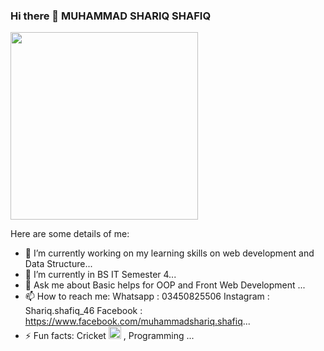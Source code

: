 ### Hi there 👋 MUHAMMAD SHARIQ SHAFIQ


<div  margin-right="70%">
<img src="https://media2.giphy.com/media/26tn33aiTi1jkl6H6/giphy.gif" widht="300px" height="300px">
</div>

Here are some details of me:

- 🔭 I’m currently working on my learning skills on web development and Data Structure...
- 🌱 I’m currently in BS IT Semester 4...
- 💬 Ask me about Basic helps for OOP and Front Web Development ...
- 📫 How to reach me: Whatsapp : 03450825506 Instagram : Shariq.shafiq_46 Facebook : https://www.facebook.com/muhammadshariq.shafiq...
- ⚡ Fun facts: Cricket <img src="https://cdn4.iconfinder.com/data/icons/sports-1-4/100/Sports-11-512.png" height="20px" widht="20px"> , Programming ...

